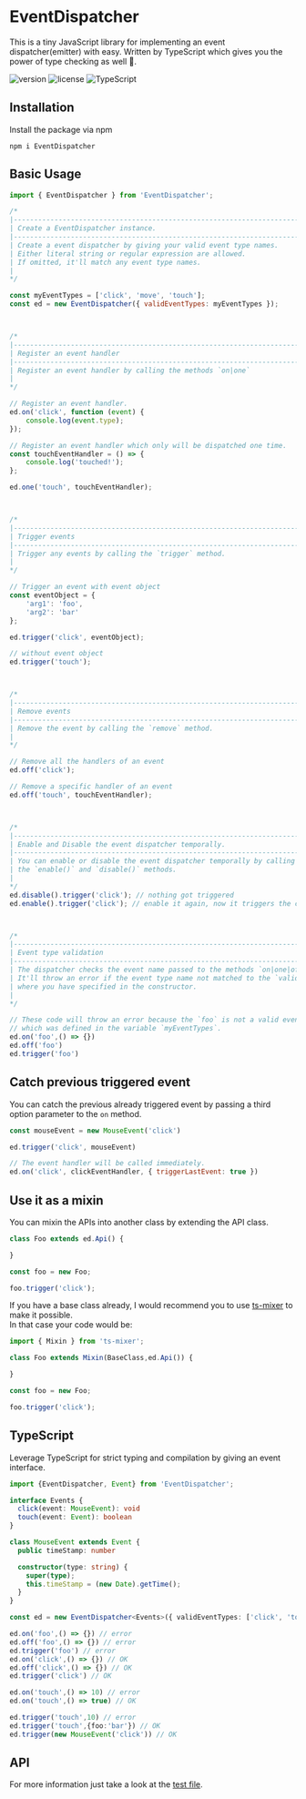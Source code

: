 # EventDispatcher

This is a tiny JavaScript library for implementing an event dispatcher(emitter) with easy.
Written by TypeScript which gives you the power of type checking as well 💖.

![version](https://img.shields.io/npm/v/EventDispatcher) ![license](https://img.shields.io/npm/l/EventDispatcher) ![TypeScript](https://img.shields.io/badge/</>-TypeScript-blue.svg)


## Installation
Install the package via npm

```shell script
npm i EventDispatcher
```


## Basic Usage

```js
import { EventDispatcher } from 'EventDispatcher';

/*
|---------------------------------------------------------------------------
| Create a EventDispatcher instance.
|---------------------------------------------------------------------------
| Create a event dispatcher by giving your valid event type names.
| Either literal string or regular expression are allowed.
| If omitted, it'll match any event type names. 
|
*/

const myEventTypes = ['click', 'move', 'touch'];
const ed = new EventDispatcher({ validEventTypes: myEventTypes });



/*
|---------------------------------------------------------------------------
| Register an event handler
|---------------------------------------------------------------------------
| Register an event handler by calling the methods `on|one`
|
*/

// Register an event handler.
ed.on('click', function (event) {
    console.log(event.type);
});

// Register an event handler which only will be dispatched one time.
const touchEventHandler = () => {
    console.log('touched!');
};

ed.one('touch', touchEventHandler);



/*
|---------------------------------------------------------------------------
| Trigger events
|---------------------------------------------------------------------------
| Trigger any events by calling the `trigger` method. 
|
*/

// Trigger an event with event object
const eventObject = {
    'arg1': 'foo',
    'arg2': 'bar'
};

ed.trigger('click', eventObject);

// without event object
ed.trigger('touch');



/*
|---------------------------------------------------------------------------
| Remove events
|---------------------------------------------------------------------------
| Remove the event by calling the `remove` method.  
|
*/

// Remove all the handlers of an event
ed.off('click');

// Remove a specific handler of an event
ed.off('touch', touchEventHandler);



/*
|---------------------------------------------------------------------------
| Enable and Disable the event dispatcher temporally.
|---------------------------------------------------------------------------
| You can enable or disable the event dispatcher temporally by calling 
| the `enable()` and `disable()` methods.
|
*/
ed.disable().trigger('click'); // nothing got triggered
ed.enable().trigger('click'); // enable it again, now it triggers the callbacks



/*
|---------------------------------------------------------------------------
| Event type validation
|---------------------------------------------------------------------------
| The dispatcher checks the event name passed to the methods `on|one|off|trigger`.
| It'll throw an error if the event type name not matched to the `validEventTypes`
| where you have specified in the constructor. 
|
*/

// These code will throw an error because the `foo` is not a valid event type 
// which was defined in the variable `myEventTypes`.
ed.on('foo',() => {})
ed.off('foo')
ed.trigger('foo')
```

## Catch previous triggered event
You can catch the previous already triggered event by passing a third option parameter to the `on` method.

```js
const mouseEvent = new MouseEvent('click')

ed.trigger('click', mouseEvent)

// The event handler will be called immediately. 
ed.on('click', clickEventHandler, { triggerLastEvent: true })
```


## Use it as a mixin
You can mixin the APIs into another class by extending the API class.

```js
class Foo extends ed.Api() {

}

const foo = new Foo;

foo.trigger('click');
```

If you have a base class already, I would recommend you to use [ts-mixer](https://github.com/tannerntannern/ts-mixer) to make it possible.   
In that case your code would be: 

```js
import { Mixin } from 'ts-mixer';

class Foo extends Mixin(BaseClass,ed.Api()) {

}

const foo = new Foo;

foo.trigger('click');
```


## TypeScript
Leverage TypeScript for strict typing and compilation by giving an event interface.

```ts
import {EventDispatcher, Event} from 'EventDispatcher';

interface Events {
  click(event: MouseEvent): void
  touch(event: Event): boolean
}

class MouseEvent extends Event {
  public timeStamp: number

  constructor(type: string) {
    super(type);
    this.timeStamp = (new Date).getTime();
  }
}

const ed = new EventDispatcher<Events>({ validEventTypes: ['click', 'touch'] });

ed.on('foo',() => {}) // error
ed.off('foo',() => {}) // error
ed.trigger('foo') // error
ed.on('click',() => {}) // OK
ed.off('click',() => {}) // OK
ed.trigger('click') // OK

ed.on('touch',() => 10) // error
ed.on('touch',() => true) // OK

ed.trigger('touch',10) // error
ed.trigger('touch',{foo:'bar'}) // OK
ed.trigger(new MouseEvent('click')) // OK
```

## API
For more information just take a look at the [test file](https://github.com/yaquawa/EventDispatcher/blob/master/tests/EventDispatcher.test.ts).
